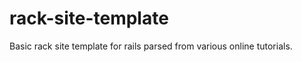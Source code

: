 rack-site-template
==================

Basic rack site template for rails parsed from various online tutorials.
